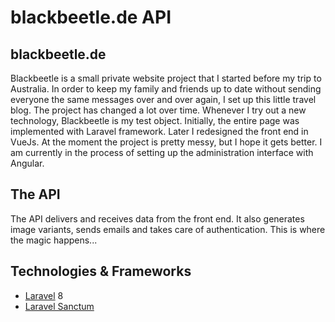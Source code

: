 # blackbeetle.de API

## blackbeetle.de

Blackbeetle is a small private website project that I started before my trip to Australia. In order to keep my family and friends up to date without sending everyone the same messages over and over again, I set up this little travel blog. The project has changed a lot over time. Whenever I try out a new technology, Blackbeetle is my test object. Initially, the entire page was implemented with Laravel framework. Later I redesigned the front end in VueJs. At the moment the project is pretty messy, but I hope it gets better. I am currently in the process of setting up the administration interface with Angular.

## The API

The API delivers and receives data from the front end. 
It also generates image variants, sends emails and takes care of authentication.
This is where the magic happens...

## Technologies & Frameworks

- [Laravel](https://laravel.com/) 8
- [Laravel Sanctum](https://laravel.com/docs/8.x/sanctum)
